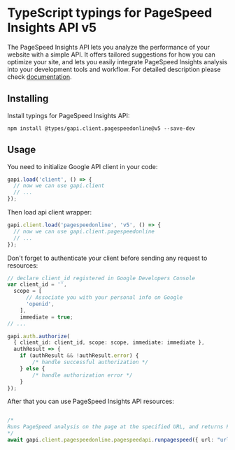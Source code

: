 # TypeScript typings for PageSpeed Insights API v5

The PageSpeed Insights API lets you analyze the performance of your website with a simple API. It offers tailored suggestions for how you can optimize your site, and lets you easily integrate PageSpeed Insights analysis into your development tools and workflow. 
For detailed description please check [documentation](https://developers.google.com/speed/docs/insights/v5/about).

## Installing

Install typings for PageSpeed Insights API:

```
npm install @types/gapi.client.pagespeedonline@v5 --save-dev
```

## Usage

You need to initialize Google API client in your code:

```typescript
gapi.load('client', () => {
  // now we can use gapi.client
  // ...
});
```

Then load api client wrapper:

```typescript
gapi.client.load('pagespeedonline', 'v5', () => {
  // now we can use gapi.client.pagespeedonline
  // ...
});
```

Don't forget to authenticate your client before sending any request to resources:

```typescript
// declare client_id registered in Google Developers Console
var client_id = '',
  scope = [ 
      // Associate you with your personal info on Google
      'openid',
    ],
    immediate = true;
// ...

gapi.auth.authorize(
  { client_id: client_id, scope: scope, immediate: immediate },
  authResult => {
    if (authResult && !authResult.error) {
        /* handle successful authorization */
    } else {
        /* handle authorization error */
    }
});
```

After that you can use PageSpeed Insights API resources:

```typescript

/*
Runs PageSpeed analysis on the page at the specified URL, and returns PageSpeed scores, a list of suggestions to make that page faster, and other information.
*/
await gapi.client.pagespeedonline.pagespeedapi.runpagespeed({ url: "url",  });
```
